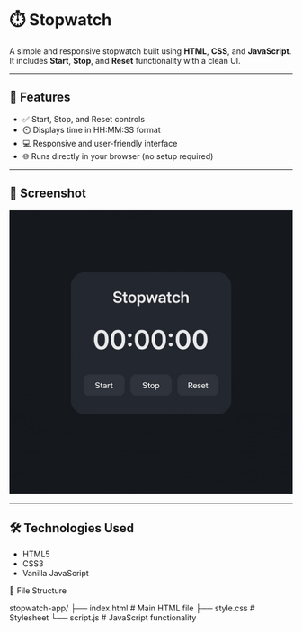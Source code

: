 # ⏱️ Stopwatch

A simple and responsive stopwatch built using **HTML**, **CSS**, and **JavaScript**. It includes **Start**, **Stop**, and **Reset** functionality with a clean UI.

---

## 🚀 Features

- ✅ Start, Stop, and Reset controls
- ⏲️ Displays time in HH:MM:SS format
- 💻 Responsive and user-friendly interface
- 🌐 Runs directly in your browser (no setup required)

---

## 📸 Screenshot

![image alt](https://github.com/nikhithavadlamudi-cyber/stopwatch/blob/930b9678d8e652826dad7af18ad690c10a8962e2/WhatsApp%20Image%202025-05-28%20at%203.25.19%20PM.jpeg)

---

## 🛠️ Technologies Used

- HTML5
- CSS3
- Vanilla JavaScript

📁 File Structure

stopwatch-app/
├── index.html       # Main HTML file
├── style.css        # Stylesheet
└── script.js        # JavaScript functionality
